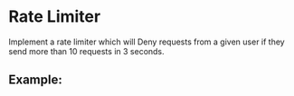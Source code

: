 # Rate Limiter

Implement a rate limiter which will Deny requests from a given user if they send more than 10 requests in 3 seconds.

## Example:

